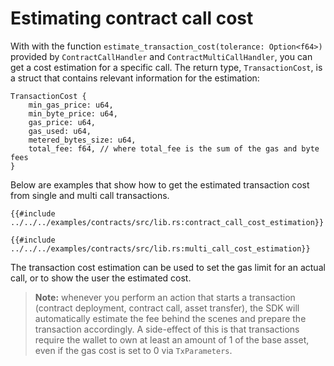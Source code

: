 # Estimating contract call cost

With with the function `estimate_transaction_cost(tolerance: Option<f64>)` provided by `ContractCallHandler` and `ContractMultiCallHandler`, you can get a cost estimation for a specific call. The return type, `TransactionCost`, is a struct that contains relevant information for the estimation:


```rust,ignore
TransactionCost {
    min_gas_price: u64,
    min_byte_price: u64,
    gas_price: u64,
    gas_used: u64,
    metered_bytes_size: u64,
    total_fee: f64, // where total_fee is the sum of the gas and byte fees
}
```

Below are examples that show how to get the estimated transaction cost from single and multi call transactions.

```rust,ignore
{{#include ../../../examples/contracts/src/lib.rs:contract_call_cost_estimation}}
```

```rust,ignore
{{#include ../../../examples/contracts/src/lib.rs:multi_call_cost_estimation}}
```

The transaction cost estimation can be used to set the gas limit for an actual call, or to show the user the estimated cost.

> **Note:** whenever you perform an action that starts a transaction (contract deployment, contract call, asset transfer), the SDK will automatically estimate the fee behind the scenes and prepare the transaction accordingly. A side-effect of this is that transactions require the wallet to own at least an amount of 1 of the base asset, even if the gas cost is set to 0 via `TxParameters`. 
